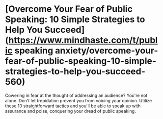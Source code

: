 
# [Overcome Your Fear of Public Speaking: 10 Simple Strategies to Help You Succeed](https://www.mindhaste.com/t/public speaking anxiety/overcome-your-fear-of-public-speaking-10-simple-strategies-to-help-you-succeed-560)

Cowering in fear at the thought of addressing an audience? You're not alone. Don't let trepidation prevent you from voicing your opinion. Utilize these 10 straightforward tactics and you'll be able to speak up with assurance and poise, conquering your dread of public speaking.
    